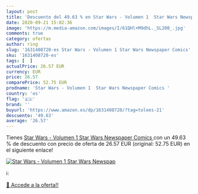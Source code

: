```yaml
---
layout: post
title: 'Descuento del 49.63 % en Star Wars - Volumen 1  Star Wars Newspap'
date: 2020-09-21 15:02:36
image: 'https://m.media-amazon.com/images/I/61QHl+M9dhL._SL200_.jpg'
comments: true
category: ofertas
author: ring
slug: '1631408720-es Star Wars - Volumen 1 Star Wars Newspaper Comics'
sku: '1631408720-es'
tags: [  ]
actualPrice: 26.57 EUR
currency: EUR
price: 26.57
comparePrice: 52.75 EUR
prodname: 'Star Wars - Volumen 1  Star Wars Newspaper Comics '
country: 'es'
flag: '🇪🇸'
brand: ''
buyurl: 'https://www.amazon.es/dp/1631408720/?tag=tolees-21'
descuento: '49.63'
average: '26.57'
---
```


Tienes [Star Wars - Volumen 1  Star Wars Newspaper Comics ](https://www.amazon.es/dp/1631408720/?tag=tolees-21) con un 49.63 % de descuento con precio de oferta de 26.57 EUR (original: 52.75 EUR) en el siguiente enlace!

[![Star Wars - Volumen 1  Star Wars Newspap](https://m.media-amazon.com/images/I/61QHl+M9dhL._SL200_.jpg)](https://www.amazon.es/dp/1631408720/?tag=tolees-21)

ℹ️:


[🛒 Accede a la oferta!!](https://www.amazon.es/dp/1631408720/?tag=tolees-21)
